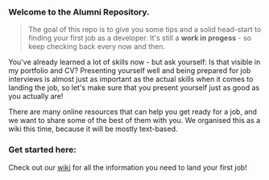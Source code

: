 ### Welcome to the Alumni Repository.

>The goal of this repo is to give you some tips and a solid head-start to finding your first job as a developer. It's still a **work in progess** - so keep checking back every now and then.

You've already learned a lot of skills now - but ask yourself: Is that visible in my portfolio and CV? 
Presenting yourself well and being prepared for job interviews is almost just as important as the actual skills when it comes to landing the job, so let's make sure that you present yourself just as good as you actually are!

There are many online resources that can help you get ready for a job, and we want to share some of the best of them with you. We organised this as a wiki this time, because it will be mostly text-based.

### Get started here:
Check out our [wiki](https://github.com/HackYourFuture-CPH/alumni/wiki) for all the information you need to land your first job! 











